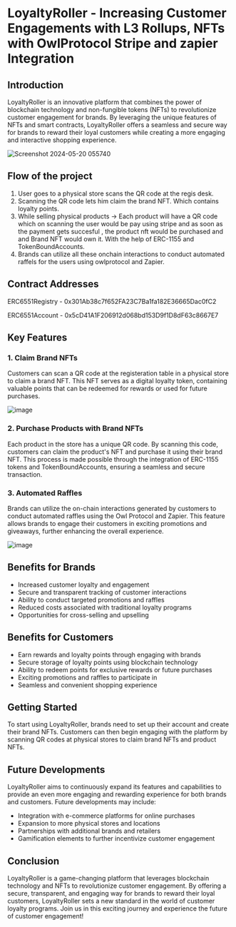 # LoyaltyRoller - Increasing Customer Engagements with L3 Rollups, NFTs with OwlProtocol Stripe and zapier Integration

## Introduction
LoyaltyRoller is an innovative platform that combines the power of blockchain technology and non-fungible tokens (NFTs) to revolutionize customer engagement for brands. By leveraging the unique features of NFTs and smart contracts, LoyaltyRoller offers a seamless and secure way for brands to reward their loyal customers while creating a more engaging and interactive shopping experience.

![Screenshot 2024-05-20 055740](https://github.com/kamalbuilds/LoyaltyRoller/assets/95926324/951e6919-d518-4ba8-b072-4dec1bba6087)

## Flow of the project

1. User goes to a physical store scans the QR code at the regis desk. 
2. Scanning the QR code lets him claim the brand NFT. Which contains loyalty points.
3. While selling physical products -> Each product will have a QR code which on scanning the user would be pay using stripe and as soon as the payment gets succesful , the product nft would be purchased and and Brand NFT would own it. 
With the help of ERC-1155 and TokenBoundAccounts.
4. Brands can utilize all these onchain interactions to conduct automated raffels for the users using owlprotocol and Zapier.

## Contract Addresses

ERC6551Registry - 0x301Ab38c7f652FA23C7Ba1fa182E36665Dac0fC2

ERC6551Account - 0x5cD41A1F206912d068bd153D9f1D8dF63c8667E7

## Key Features

### 1. Claim Brand NFTs
Customers can scan a QR code at the registeration table in a physical store to claim a brand NFT. This NFT serves as a digital loyalty token, containing valuable points that can be redeemed for rewards or used for future purchases.

![image](https://github.com/kamalbuilds/LoyaltyRoller/assets/95926324/b3e752d3-7c7e-4377-8141-d0b26e329058)

### 2. Purchase Products with Brand NFTs
Each product in the store has a unique QR code. By scanning this code, customers can claim the product's NFT and purchase it using their brand NFT. This process is made possible through the integration of ERC-1155 tokens and TokenBoundAccounts, ensuring a seamless and secure transaction.

### 3. Automated Raffles
Brands can utilize the on-chain interactions generated by customers to conduct automated raffles using the Owl Protocol and Zapier. This feature allows brands to engage their customers in exciting promotions and giveaways, further enhancing the overall experience.

![image](https://github.com/kamalbuilds/LoyaltyRoller/assets/95926324/e82ad732-327a-4911-9fba-ee7451bc026b)

## Benefits for Brands
- Increased customer loyalty and engagement
- Secure and transparent tracking of customer interactions
- Ability to conduct targeted promotions and raffles
- Reduced costs associated with traditional loyalty programs
- Opportunities for cross-selling and upselling

## Benefits for Customers
- Earn rewards and loyalty points through engaging with brands
- Secure storage of loyalty points using blockchain technology
- Ability to redeem points for exclusive rewards or future purchases
- Exciting promotions and raffles to participate in
- Seamless and convenient shopping experience

## Getting Started
To start using LoyaltyRoller, brands need to set up their account and create their brand NFTs. Customers can then begin engaging with the platform by scanning QR codes at physical stores to claim brand NFTs and product NFTs.

## Future Developments
LoyaltyRoller aims to continuously expand its features and capabilities to provide an even more engaging and rewarding experience for both brands and customers. Future developments may include:
- Integration with e-commerce platforms for online purchases
- Expansion to more physical stores and locations
- Partnerships with additional brands and retailers
- Gamification elements to further incentivize customer engagement

## Conclusion
LoyaltyRoller is a game-changing platform that leverages blockchain technology and NFTs to revolutionize customer engagement. By offering a secure, transparent, and engaging way for brands to reward their loyal customers, LoyaltyRoller sets a new standard in the world of customer loyalty programs. Join us in this exciting journey and experience the future of customer engagement!